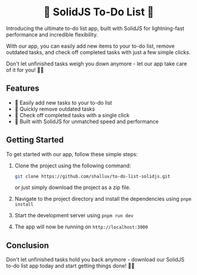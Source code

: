 <h1 align="center"> 🦍 SolidJS To-Do List 🦍</h1>

Introducing the ultimate to-do list app, built with SolidJS for lightning-fast performance and incredible flexibility.

With our app, you can easily add new items to your to-do list, remove outdated tasks, and check off completed tasks with just a few simple clicks.

Don't let unfinished tasks weigh you down anymore - let our app take care of it for you! 🦍💪

## Features

- 🦍 Easily add new tasks to your to-do list
- 🦍 Quickly remove outdated tasks
- 🦍 Check off completed tasks with a single click
- 🦍 Built with SolidJS for unmatched speed and performance

## Getting Started

To get started with our app, follow these simple steps:

1. Clone the project using the following command:

   ```bash
   git clone https://github.com/shalluv/to-do-list-solidjs.git
   ```

   or just simply download the project as a zip file.

2. Navigate to the project directory and install the dependencies using `pnpm install`
3. Start the development server using `pnpm run dev`
4. The app will now be running on `http://localhost:3000`

## Conclusion

Don't let unfinished tasks hold you back anymore - download our SolidJS to-do list app today and start getting things done! 🦍💪

